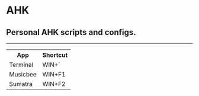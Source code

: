 # AHK
<h2>Personal AHK scripts and configs.</h2>
<hr>
<table>
  <tr>
    <th>App</th>
    <th>Shortcut</th>
  </tr>
  <tr> 
    <td>Terminal</td>
    <td>WIN+`</td>
  </tr>
  <tr> 
    <td>Musicbee</td>
    <td>WIN+F1</td>
  </tr>
  <tr> 
    <td>Sumatra</td>
    <td>WIN+F2</td>
  </tr>
</table>
